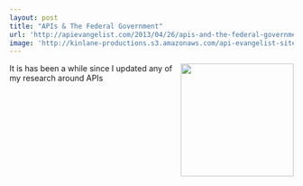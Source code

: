 ```yaml
---
layout: post
title: "APIs & The Federal Government"
url: 'http://apievangelist.com/2013/04/26/apis-and-the-federal-government/'
image: 'http://kinlane-productions.s3.amazonaws.com/api-evangelist-site/blog/Building-a-21st-century-platform-to-better-serve-the-american-people-1.png'
---
```


[<img class="c1" src="http://kinlane-productions.s3.amazonaws.com/api-evangelist-site/blog/Building-a-21st-century-platform-to-better-serve-the-american-people-1.png" alt="" width="200" align="right" />][1]

It is has been a while since I updated any of my research around APIs

   [1]: http://federal-government.apievangelist.com/
